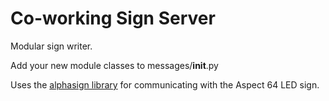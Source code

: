 # Co-working Sign Server

Modular sign writer. 

Add your new module classes to messages/__init__.py

Uses the [alphasign library](https://alphasign.readthedocs.io/en/latest/#) for
communicating with the Aspect 64 LED sign.
